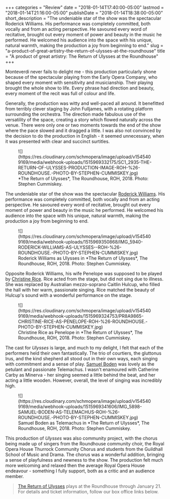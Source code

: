 +++
categories = "Review"
date = "2018-01-14T17:40:00-05:00"
lastmod = "2018-01-14T21:16:00-05:00"
publishDate = "2018-01-14T18:38:00-05:00"
short_description = "The undeniable star of the show was the spectacular Roderick Williams. His performance was completely committed, both vocally and from an acting perspective. He savoured every word of recitative, brought out every moment of power and beauty in the music he performed. He welcomed his audience into the space with his unique, natural warmth, making the production a joy from beginning to end."
slug = "a-product-of-great-artistry-the-return-of-ulysses-at-the-roundhouse"
title = "A product of great artistry: The Return of Ulysses at the Roundhouse"
+++

Monteverdi never fails to delight me - this production particularly shone because of the spectacular playing from the Early Opera Company, who shaped every moment with sensitivity and musicianship. Their playing brought the whole show to life. Every phrase had direction and beauty, every moment of the recit was full of colour and life. 

Generally, the production was witty and well-paced all around. It benefitted from terribly clever staging by John Fulljames, with a rotating platform surrounding the orchestra. The direction made fabulous use of the versatility of the space, creating a story which flowed naturally across the venue. There were only one or two moments towards the end of the show where the pace slowed and it dragged a little. I was also not convinced by the decision to do the production in English - it seemed unnecessary, when it was presented with clear and succinct surtitles.

<figure data-type="image">
![](https://res.cloudinary.com/schmopera/image/upload/v1545409169/media/webhook-uploads/1515969332175/SC1_2935-THE-RETURN-OF-ULYSSES-PRODUCTION-IMAGE-ROH-%26-ROUNDHOUSE.-PHOTO-BY-STEPHEN-CUMMISKEY.jpg)
<figcaption>*The Return of Ulysses*, The Roundhouse, ROH, 2018. Photo: Stephen Cummiskey.</figcaption>
</figure>

The undeniable star of the show was the spectacular [Roderick Williams](/scene/people/roderick-williams/). His performance was completely committed, both vocally and from an acting perspective. He savoured every word of recitative, brought out every moment of power and beauty in the music he performed. He welcomed his audience into the space with his unique, natural warmth, making the production a joy from beginning to end.  

<figure data-type="image">
![](https://res.cloudinary.com/schmopera/image/upload/v1545409169/media/webhook-uploads/1515969350868/IMG_5940-RODERICK-WILLIAMS-AS-ULYSSES--ROH-%26-ROUNDHOUSE.-PHOTO-BY-STEPHEN-CUMMISKEY.jpg)
<figcaption>Roderick Williams as Ulysses in *The Return of Ulysses*, The Roundhouse, ROH, 2018. Photo: Stephen Cummiskey.</figcaption>
</figure>

Opposite Roderick Williams, his wife Penelope was supposed to be played by [Christine Rice](/scene/people/christine-rice/). Rice acted from the stage, but did not sing due to illness. She was replaced by Australian mezzo-soprano Caitlin Hulcup, who filled the hall with her warm, passionate singing. Rice matched the beauty of Hulcup's sound with a wonderful performance on the stage. 

<figure data-type="image">
![](https://res.cloudinary.com/schmopera/image/upload/v1545409169/media/webhook-uploads/1515969324753/PR8A9865-CHRISTINE-RICE-AS-PENELOPE-ROH-%26-ROUNDHOUSE.-PHOTO-BY-STEPHEN-CUMMISKEY.jpg)
<figcaption>Christine Rice as Penelope in *The Return of Ulysses*, The Roundhouse, ROH, 2018. Photo: Stephen Cummiskey.</figcaption>
</figure>

The cast for *Ulysses* is large, and much to my delight, I felt that each of the performers held their own fantastically. The trio of courtiers, the gluttonus Irus, and the kind shepherd all stood out in their own ways, each singing with commitment and a sense of play. [Samuel Boden](/scene/people/samuel-boden/) was lovely as the petulant and passionate Telemachus. I wasn't enamoured with Catherine Carby as Minerva - her singing seemed a little behind the beat, and her acting a little wooden. However, overall, the level of singing was incredibly high.

<figure data-type="image">
![](https://res.cloudinary.com/schmopera/image/upload/v1545409169/media/webhook-uploads/1515969341606/IMG_5898-SAMUEL-BODEN-AS-TELEMACHUS-ROH-%26-ROUNDHOUSE.-PHOTO-BY-STEPHEN-CUMMISKEY.jpg)
<figcaption>Samuel Boden as Telemachus in *The Return of Ulysses*, The Roundhouse, ROH, 2018. Photo: Stephen Cummiskey.</figcaption>
</figure>

This production of *Ulysses* was also community project, with the chorus being made up of singers from the Roundhouse community choir, the Royal Opera House Thurrock Community Chorus and students from the Guildhall School of Music and Drama. The chorus was a wonderful addition, bringing a sense of playfulness and newness to the show. The production felt much more welcoming and relaxed then the average Royal Opera House endeavour - something I fully support, both as a critic and an audience member.

>[The Return of Ulysses](http://www.roh.org.uk/productions/the-return-of-ulysses-by-john-fulljames) plays at the Roundhouse through January 21. For details and ticket information, follow our box office links below.

